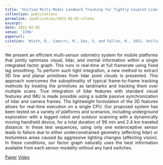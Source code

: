 ```yaml
---
title: "Unified Multi-Modal Landmark Tracking for Tightly Coupled Lidar-Visual-Inertial Odometry"
collection: publications
permalink: /publication/2021-02-02-vilens
excerpt:
date: 2021-02-02
venue: 'ICRA'
paperurl:
citation: 'Wisth, D., Camurri, M., Das, S. and Fallon, M., 2021. Unified multi-modal landmark tracking for tightly coupled lidar-visual-inertial odometry. <i>IEEE Robotics and Automation Letters</i>, 6(2), pp.1004-1011.'
---
```

<p style="text-align: justify;"> 
We present an efficient multi-sensor odometry system for mobile platforms that jointly optimizes visual, lidar, and inertial information within a single integrated factor graph. This runs in real-time at full framerate using fixed lag smoothing. To perform such tight integration, a new method to extract 3D line and planar primitives from lidar point clouds is presented. This approach overcomes the suboptimality of typical frame-to-frame tracking methods by treating the primitives as landmarks and tracking them over multiple scans. True integration of lidar features with standard visual features and IMU is made possible using a subtle passive synchronization of lidar and camera frames. The lightweight formulation of the 3D features allows for real-time execution on a single CPU. Our proposed system has been tested on a variety of platforms and scenarios, including underground exploration with a legged robot and outdoor scanning with a dynamically moving handheld device, for a total duration of 96 min and 2.4 km traveled distance. In these test sequences, using only one exteroceptive sensor leads to failure due to either underconstrained geometry (affecting lidar) or textureless areas caused by aggressive lighting changes (affecting vision). In these conditions, our factor graph naturally uses the best information available from each sensor modality without any hard switches.
</p>

[Paper](http://academicpages.github.io/files/vilens.pdf)   [Video](https://www.youtube.com/watch?v=MjXYAHurWe8)